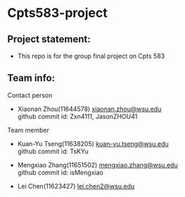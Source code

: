 # Cpts583-project

## Project statement:
* This repo is for the group final project on Cpts 583

## Team info:

Contact person
* Xiaonan Zhou(11644578) xiaonan.zhou@wsu.edu\
github commit id: Zxn4111, JasonZHOU41 

Team member
* Kuan-Yu Tseng(11638205) kuan-yu.tseng@wsu.edu\
github commit id: TsKYu

* Mengxiao Zhang(11651502) mengxiao.zhang@wsu.edu\
github commit id: isMengxiao

* Lei Chen(11623427) lei.chen2@wsu.edu
